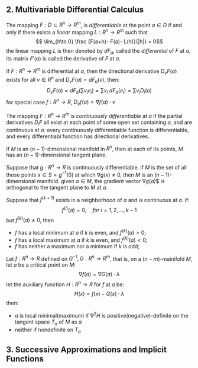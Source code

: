 ## 2. Multivariable Differential Calculus

The mapping $F: D\subset R^n \to R^m$, is *differentiable* at the point $a\in D$ if and only if there exists a *linear* mapping $L: R^n\to R^m$ such that
$$ \lim_{h\to 0} \frac {F(a+h)- F(a)- L(h)}{|h|} = 0$$
the linear mapping $L$ is then denoted by $dF_a$, called the *differential* of $F$ at $a$, its matrix $F'(a)$ is called the derivative of $F$ at $a$.

If $F: R^n\to R^m$ is differential at $a$, then the directional derivative $D_vF(a)$ exists for all $v\in R^n$ and $D_vF(a)=dF_a(v)$, then:
$$ D_vF(a) = dF_a(\sum v_ie_i) = \sum v_i\ dF_a(e_i) = \sum v_iD_i(a) $$
for special case $f: R^n\to R$, $D_vf(a) = \nabla f(a)\cdot v$

The mapping $F: R^n\to R^m$ is *continuously differentiable* at $a$ if the partial derivatives $D_iF$ all exist at each point of some open set containing $a$, and are continuous at $a$. every continuously differentiable funciton is differentiable, and every differentiabl function has directional derivatives.

If $M$ is an $(n-1)$-dimensional manifold in $R^n$, then at each of its points, $M$ has an $(n-1)$-dimensional tangent plane.

Suppose that $g: R^n\to R$ is continuously differentiable. if $M$ is the set of all those points $x\in S=g^{-1}(0)$ at which $\nabla g(x)\not =0$, then $M$ is an $(n-1)$-dimensional manifold. given $a\in M$, the gradient vector $\nabla g(a)$$ is orthogonal to the tangent plane to $M$ at $a$.

Suppose that $f^{(k+1)}$ exists in a neighborhood of $a$ and is continuous at $a$. if: 
$$f^{(i)}(a)=0,\quad for\ i=1, 2, ..., k-1$$
but $f^(k)(a)\not =0$, then 
- $f$ has a local minimum at $a$ if $k$ is even, and $f^{(k)}(a)>0$;
- $f$ has a local maximum at $a$ if $k$ is even, and $f^{(k)}(a)<0$;
- $f$ has neither a maximum nor a minimum if $k$ is odd;

Let $f: R^n\to R$ defined on $G^{-1}, G: R^n\to R^m$, that is, on a $(n-m)$-mainifold $M$, let $a$ be a critical point on $M$: 
$$ \nabla f(a) = \nabla G(a) \cdot \lambda $$
let the auxiliary function $H: R^n \to R$ for $f$ at $a$ be:
$$ H(x)=f(x)-G(x)\cdot \lambda $$
then:
- $a$ is local minimal(maximum) if $\nabla^2 H$ is positive(negative)-definite on the tangent space $T_a$ of $M$ as $a$
- neither if nondefinite on $T_a$



## 3. Successive Approximations and Implicit Functions

